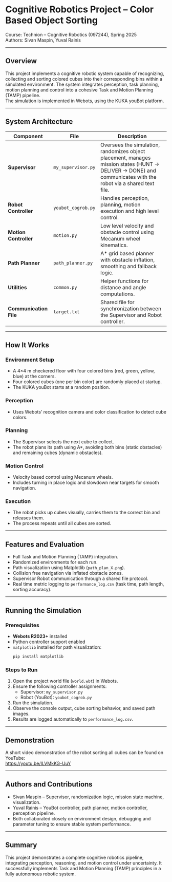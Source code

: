 # Cognitive Robotics Project – Color Based Object Sorting

Course: Technion – Cognitive Robotics (097244), Spring 2025  
Authors: Sivan Maspin, Yuval Rainis

---

## Overview
This project implements a cognitive robotic system capable of recognizing, collecting and sorting colored cubes into their corresponding bins within a simulated environment.
The system integrates perception, task planning, motion planning and control into a cohesive Task and Motion Planning (TAMP) pipeline.  
The simulation is implemented in Webots, using the KUKA youBot platform.

---

## System Architecture

| Component | File | Description |
|------------|------|-------------|
| **Supervisor** | `my_supervisor.py` | Oversees the simulation, randomizes object placement, manages mission states (HUNT → DELIVER → DONE) and communicates with the robot via a shared text file. |
| **Robot Controller** | `youbot_cogrob.py` | Handles perception, planning, motion execution and high level control. |
| **Motion Controller** | `motion.py` | Low level velocity and obstacle control using Mecanum wheel kinematics. |
| **Path Planner** | `path_planner.py` | A* grid based planner with obstacle inflation, smoothing and fallback logic. |
| **Utilities** | `common.py` | Helper functions for distance and angle computations. |
| **Communication File** | `target.txt` | Shared file for synchronization between the Supervisor and Robot controller. |

---

## How It Works

### **Environment Setup**
- A 4×4 m checkered floor with four colored bins (red, green, yellow, blue) at the corners.  
- Four colored cubes (one per bin color) are randomly placed at startup.  
- The KUKA youBot starts at a random position.

### **Perception**
- Uses Webots’ recognition camera and color classification to detect cube colors.

### **Planning**
- The Supervisor selects the next cube to collect.  
- The robot plans its path using A\*, avoiding both bins (static obstacles) and remaining cubes (dynamic obstacles).

### **Motion Control**
- Velocity based control using Mecanum wheels.  
- Includes turning in place logic and slowdown near targets for smooth navigation.

### **Execution**
- The robot picks up cubes visually, carries them to the correct bin and releases them.  
- The process repeats until all cubes are sorted.

---

## Features and Evaluation
- Full Task and Motion Planning (TAMP) integration.  
- Randomized environments for each run.  
- Path visualization using Matplotlib (`path_plan_X.png`).  
- Collision free navigation via inflated obstacle zones.  
- Supervisor Robot communication through a shared file protocol.  
- Real time metric logging to `performance_log.csv` (task time, path length, sorting accuracy).

---

## Running the Simulation

### **Prerequisites**
- **Webots R2023+** installed  
- Python controller support enabled  
- `matplotlib` installed for path visualization:
  ```bash
  pip install matplotlib
  ```

### **Steps to Run**
1. Open the project world file (`world.wbt`) in Webots.  
2. Ensure the following controller assignments:  
   - Supervisor: `my_supervisor.py`  
   - Robot (YouBot): `youbot_cogrob.py`  
3. Run the simulation.  
4. Observe the console output, cube sorting behavior, and saved path images.  
5. Results are logged automatically to `performance_log.csv`.  

---

## Demonstration
A short video demonstration of the robot sorting all cubes can be found on YouTube:  
https://youtu.be/ILVMkKG-UuY

---

## Authors and Contributions
- Sivan Maspin – Supervisor, randomization logic, mission state machine, visualization.  
- Yuval Rainis – YouBot controller, path planner, motion controller, perception pipeline.  
- Both collaborated closely on environment design, debugging and parameter tuning to ensure stable system performance.

---

## Summary
This project demonstrates a complete cognitive robotics pipeline, integrating perception, reasoning, and motion control under uncertainty.  It successfully implements Task and Motion Planning (TAMP) principles in a fully autonomous robotic system.
